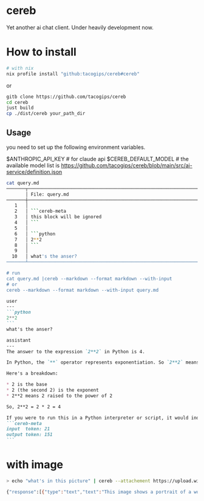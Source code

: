 # cereb

Yet another ai chat client. Under heavily development now.

# How to install
```bash
# with nix
nix profile install "github:tacogips/cereb#cereb"
```
or
```bash
gitb clone https://github.com/tacogips/cereb
cd cereb
just build
cp ./dist/cereb your_path_dir
```

## Usage

you need to set up the following environment variables.

$ANTHROPIC_API_KEY # for claude api
$CEREB_DEFAULT_MODEL # the available model list is https://github.com/tacogips/cereb/blob/main/src/ai-service/definition.json

```bash
cat query.md
───────┬─────────────────────────────────────────────────────────────────────────────────────────────
       │ File: query.md
───────┼─────────────────────────────────────────────────────────────────────────────────────────────
   1   │
   2   │ ```cereb-meta
   3   │ this block will be ignored
   4   │ ```
   5   │
   6   │ ```python
   7   │ 2**2
   8   │ ```
   9   │
  10   │ what's the anser?
───────┴─────────────────────────────────────────────────────────────────────────────────────────────

# run
cat query.md |cereb --markdown --format markdown --with-input
# or
cereb --markdown --format markdown --with-input query.md
 ```

````markdown
user
---
```python
2**2
```
what's the anser?

assistant
---
The answer to the expression `2**2` in Python is 4.

In Python, the `**` operator represents exponentiation. So `2**2` means 2 raised to the power of 2, which is 2 * 2 = 4.

Here's a breakdown:

* 2 is the base
* 2 (the second 2) is the exponent
* 2**2 means 2 raised to the power of 2

So, 2**2 = 2 * 2 = 4

If you were to run this in a Python interpreter or script, it would indeed output 4.
```cereb-meta
input  token: 21
output token: 151
```

````



# with image
````bash
> echo "what's in this picture" | cereb --attachement https://upload.wikimedia.org/wikipedia/en/7/7d/Lenna_%28test_image%29.png

{"response":[{"type":"text","text":"This image shows a portrait of a woman wearing a stylish, wide-brimmed hat. The hat appears to be made of a light-colored material, possibly straw or fabric, and is adorned with a dramatic blue feather or plume decoration on one side.\n\nThe woman has long, dark hair and is looking directly at the camera with an intense gaze. Her skin appears smooth and her features are well-defined.\n\nThe lighting in the image gives it a warm, slightly vintage feel with orange and pinkish tones. The background is somewhat out of focus but suggests an indoor setting, possibly with some architectural elements visible.\n\nThe overall style of the image, including the hat and lighting, evokes a retro or 1970s aesthetic. It has the quality of a fashion photograph or a glamour shotfrom that era."}]}
````
